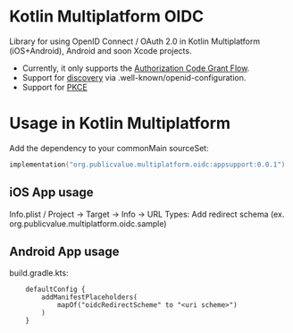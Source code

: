 # Kotlin Multiplatform OIDC
Library for using OpenID Connect / OAuth 2.0 in Kotlin Multiplatform (iOS+Android), Android and soon Xcode projects.

- Currently, it only supports the [Authorization Code Grant Flow](https://datatracker.ietf.org/doc/html/rfc6749#section-4.1).
- Support for [discovery](https://openid.net/specs/openid-connect-discovery-1_0.html) via .well-known/openid-configuration.
- Support for [PKCE](https://datatracker.ietf.org/doc/html/rfc7636)

# Usage in Kotlin Multiplatform
Add the dependency to your commonMain sourceSet:
```kotlin
implementation("org.publicvalue.multiplatform.oidc:appsupport:0.0.1")
```

## iOS App usage

Info.plist / Project -> Target -> Info -> URL Types:
Add redirect schema (ex. org.publicvalue.multiplatform.oidc.sample)

## Android App usage

build.gradle.kts:
```
    defaultConfig {
        addManifestPlaceholders(
            mapOf("oidcRedirectScheme" to "<uri scheme>")
        )
    }
```
